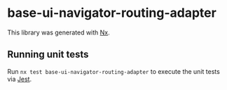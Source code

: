 # base-ui-navigator-routing-adapter

This library was generated with [Nx](https://nx.dev).

## Running unit tests

Run `nx test base-ui-navigator-routing-adapter` to execute the unit tests via [Jest](https://jestjs.io).
